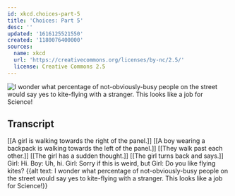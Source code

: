 ```yaml
---
id: xkcd.choices-part-5
title: 'Choices: Part 5'
desc: ''
updated: '1616125521550'
created: '1180076400000'
sources:
  name: xkcd
  url: 'https://creativecommons.org/licenses/by-nc/2.5/'
  license: Creative Commons 2.5
---
```

![I wonder what percentage of not-obviously-busy people on the street would say yes to kite-flying with a stranger.  This looks like a job for Science!](https://imgs.xkcd.com/comics/choices_part_5.png)

## Transcript
[[A girl is walking towards the right of the panel.]]
[[A boy wearing a backpack is walking towards the left of the panel.]]
[[They walk past each other.]]
[[The girl has a sudden thought.]]
[[The girl turns back and says.]]
Girl: Hi.
Boy: Uh, hi.
Girl: Sorry if this is weird, but
Girl: Do you like flying kites?
{{alt text: I wonder what percentage of not-obviously-busy people on the street would say yes to kite-flying with a stranger. This looks like a job for Science!}}
